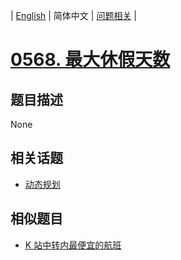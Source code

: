 
| [English](README_EN.md) | 简体中文 | [问题相关](QUESTION.md) |
# [0568. 最大休假天数](https://leetcode-cn.com/problems/maximum-vacation-days/)
## 题目描述
None
## 相关话题
- [动态规划](https://leetcode-cn.com/tag/dynamic-programming)
## 相似题目
- [K 站中转内最便宜的航班](../0787/README.md)
